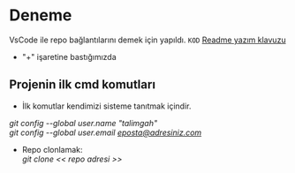 # Deneme
VsCode ile repo bağlantılarını demek için yapıldı.
 `KOD`
[Readme yazım klavuzu](https://help.github.com/en/articles/basic-writing-and-formatting-syntax)

- "+" işaretine bastığımızda 

## Projenin ilk cmd komutları
- İlk komutlar kendimizi sisteme tanıtmak içindir.<br/>

*git config --global user.name "talimgah" <br/>*
*git config --global user.email eposta@adresiniz.com*
  
- Repo clonlamak: <br/>
 *git clone << repo adresi >>*
 

  
  
